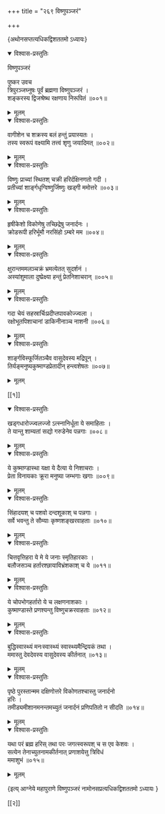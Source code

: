 +++
title = "२६९ विष्णुपञ्जरं"

+++

\{अथोनसप्तत्यधिकद्विशततमो ऽध्यायः\}


<details open><summary>विश्वास-प्रस्तुतिः</summary>

विष्णुपञ्जरं  
    
पुष्कर उवच  
त्रिपुरञ्जघ्नुषः पूर्वं ब्रह्मणा विष्णुपञ्जरं   ।  
शङ्करस्य द्विजश्रेष्थ रक्षणाय निरूपितं ॥००१॥
</details>

<details><summary>मूलम्</summary>

विष्णुपञ्जरं  
    
पुष्कर उवच  
त्रिपुरञ्जघ्नुषः पूर्वं ब्रह्मणा विष्णुपञ्जरं   ।  
शङ्करस्य द्विजश्रेष्थ रक्षणाय निरूपितं ॥००१॥
</details>  

<details open><summary>विश्वास-प्रस्तुतिः</summary>

वागीशेन च शक्रस्य बलं हन्तुं प्रयास्यतः ।  
तस्य स्वरूपं वक्ष्यामि तत्त्वं शृणु जयादिमत्   ॥००२॥
</details>

<details><summary>मूलम्</summary>

वागीशेन च शक्रस्य बलं हन्तुं प्रयास्यतः ।  
तस्य स्वरूपं वक्ष्यामि तत्त्वं शृणु जयादिमत्   ॥००२॥
</details>  

<details open><summary>विश्वास-प्रस्तुतिः</summary>

विष्णुः प्राच्यां स्थितश् चक्री हरिर्दक्षिनणतो गदी   ।  
प्रतीच्यां शार्ङ्गधृग्विष्णुर्जिष्णुः खड्गी ममोत्तरे   ॥००३॥
</details>

<details><summary>मूलम्</summary>

विष्णुः प्राच्यां स्थितश् चक्री हरिर्दक्षिनणतो गदी   ।  
प्रतीच्यां शार्ङ्गधृग्विष्णुर्जिष्णुः खड्गी ममोत्तरे   ॥००३॥
</details>  

<details open><summary>विश्वास-प्रस्तुतिः</summary>

हृषीकेशो विकोणेषु तच्छिद्रेषु जनार्दनः   ।  
क्रोडरूपी हरिर्भूमौ नरसिंहो ऽम्बरे मम ॥००४॥
</details>

<details><summary>मूलम्</summary>

हृषीकेशो विकोणेषु तच्छिद्रेषु जनार्दनः   ।  
क्रोडरूपी हरिर्भूमौ नरसिंहो ऽम्बरे मम ॥००४॥
</details>  

<details open><summary>विश्वास-प्रस्तुतिः</summary>

क्षुरान्तममलञ्चक्रं भ्रमत्येतत् सुदर्शनं ।  
अस्यांशुमाला दुष्प्रेक्ष्या हन्तुं प्रेतनिशाचरान्   ॥००५॥
</details>

<details><summary>मूलम्</summary>

क्षुरान्तममलञ्चक्रं भ्रमत्येतत् सुदर्शनं ।  
अस्यांशुमाला दुष्प्रेक्ष्या हन्तुं प्रेतनिशाचरान्   ॥००५॥
</details>  

<details open><summary>विश्वास-प्रस्तुतिः</summary>

गदा चेयं सहस्रार्चिःप्रदीप्तपावकोज्ज्वला ।  
रक्षोभूतपिशाचानां डाकिनीनाञ्च नाशनी   ॥००६॥
</details>

<details><summary>मूलम्</summary>

गदा चेयं सहस्रार्चिःप्रदीप्तपावकोज्ज्वला ।  
रक्षोभूतपिशाचानां डाकिनीनाञ्च नाशनी   ॥००६॥
</details>  

<details open><summary>विश्वास-प्रस्तुतिः</summary>

शार्ङ्गविस्फूर्जितञ्चैव वासुदेवस्य मद्रिपून् ।  
तिर्यङ्मनुष्यकुष्माण्डप्रेतादीन् हन्त्वशेषतः   ॥००७॥
</details>

<details><summary>मूलम्</summary>

शार्ङ्गविस्फूर्जितञ्चैव वासुदेवस्य मद्रिपून् ।  
तिर्यङ्मनुष्यकुष्माण्डप्रेतादीन् हन्त्वशेषतः   ॥००७॥
</details>  

[[१]]
    

<details open><summary>विश्वास-प्रस्तुतिः</summary>

खड्गधारोज्ज्वलज्जो ऽत्स्नानिर्धूता ये समाहिताः ।  
ते यान्तु शाम्यतां सद्यो गरुडेनेव पन्नगाः ॥००८॥
</details>

<details><summary>मूलम्</summary>

खड्गधारोज्ज्वलज्जो ऽत्स्नानिर्धूता ये समाहिताः ।  
ते यान्तु शाम्यतां सद्यो गरुडेनेव पन्नगाः ॥००८॥
</details>  

<details open><summary>विश्वास-प्रस्तुतिः</summary>

ये कुष्माण्डास्था यक्षा ये दैत्या ये निशाचराः   ।  
प्रेता विनायकाः क्रूरा मनुष्या जम्भगाः खगाः   ॥००९॥
</details>

<details><summary>मूलम्</summary>

ये कुष्माण्डास्था यक्षा ये दैत्या ये निशाचराः   ।  
प्रेता विनायकाः क्रूरा मनुष्या जम्भगाः खगाः   ॥००९॥
</details>  

<details open><summary>विश्वास-प्रस्तुतिः</summary>

सिंहादयश् च पशवो दन्दशूकाश् च पन्नगाः   ।  
सर्वे भवन्तु ते सौम्याः कृष्णशङ्खरवाहताः   ॥०१०॥
</details>

<details><summary>मूलम्</summary>

सिंहादयश् च पशवो दन्दशूकाश् च पन्नगाः   ।  
सर्वे भवन्तु ते सौम्याः कृष्णशङ्खरवाहताः   ॥०१०॥
</details>  

<details open><summary>विश्वास-प्रस्तुतिः</summary>

चित्तवृत्तिहरा ये मे ये जनाः स्मृतिहारकाः ।  
बलौजसञ्च हर्तारश्छायाविभ्रंशकाश् च ये ॥०११॥
</details>

<details><summary>मूलम्</summary>

चित्तवृत्तिहरा ये मे ये जनाः स्मृतिहारकाः ।  
बलौजसञ्च हर्तारश्छायाविभ्रंशकाश् च ये ॥०११॥
</details>  

<details open><summary>विश्वास-प्रस्तुतिः</summary>

ये चोपभोगहर्तारो ये च लक्षणनाशकाः ।  
कुष्माण्डास्ते प्रणश्यन्तु विष्णुचक्ररवाहताः   ॥०१२॥
</details>

<details><summary>मूलम्</summary>

ये चोपभोगहर्तारो ये च लक्षणनाशकाः ।  
कुष्माण्डास्ते प्रणश्यन्तु विष्णुचक्ररवाहताः   ॥०१२॥
</details>  

<details open><summary>विश्वास-प्रस्तुतिः</summary>

बुद्धिस्वास्थ्यं मनःस्वास्थ्यं स्वास्थ्यमैन्द्रियकं तथा   ।  
ममास्तु देवदेवस्य वासुदेवस्य कीर्तनात् ॥०१३॥
</details>

<details><summary>मूलम्</summary>

बुद्धिस्वास्थ्यं मनःस्वास्थ्यं स्वास्थ्यमैन्द्रियकं तथा   ।  
ममास्तु देवदेवस्य वासुदेवस्य कीर्तनात् ॥०१३॥
</details>  

<details open><summary>विश्वास-प्रस्तुतिः</summary>

पृष्ठे पुरस्तान्मम दक्षिणोत्तरे विकोणतश्चास्तु जनार्दनो  
हरिः ।  
तमीड्यमीशानमनन्तमच्युतं जनार्दनं प्रणिपतितो न सीदति   ॥०१४॥
</details>

<details><summary>मूलम्</summary>

पृष्ठे पुरस्तान्मम दक्षिणोत्तरे विकोणतश्चास्तु जनार्दनो  
हरिः ।  
तमीड्यमीशानमनन्तमच्युतं जनार्दनं प्रणिपतितो न सीदति   ॥०१४॥
</details>  

<details open><summary>विश्वास-प्रस्तुतिः</summary>

यथा परं ब्रह्म हरिस् तथा परः जगत्स्वरूपश् च स एव केशवः   ।  
सत्येन तेनाच्युतनामकीर्तनात् प्रणाशयेत्तु त्रिविधं  
ममाशुभं ॥०१५॥
</details>

<details><summary>मूलम्</summary>

यथा परं ब्रह्म हरिस् तथा परः जगत्स्वरूपश् च स एव केशवः   ।  
सत्येन तेनाच्युतनामकीर्तनात् प्रणाशयेत्तु त्रिविधं  
ममाशुभं ॥०१५॥
</details>

\{इत्य् आग्नेये महापुराणे विष्णुपञ्जरं नामोनसप्रत्यधिकद्विशततमो ऽध्यायः  }

[[२]]
    